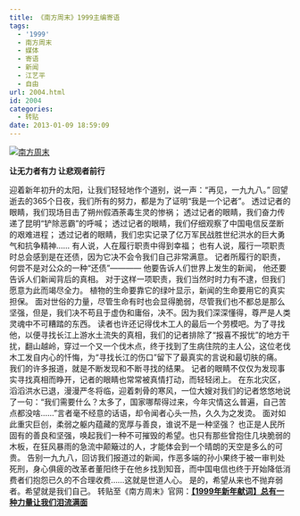 ```yaml
---
title: 《南方周末》1999主编寄语
tags:
  - '1999'
  - 南方周末
  - 媒体
  - 寄语
  - 新闻
  - 江艺平
  - 自由
url: 2004.html
id: 2004
categories:
  - 转贴
date: 2013-01-09 18:59:09
---
```


[![](http://photo.guolaijie.com/rooufer/uploads/2013/01/南方周末.jpg "南方周末")](http://photo.guolaijie.com/rooufer/uploads/2013/01/南方周末.jpg)

**让无力者有力 让悲观者前行**

迎着新年初升的太阳，让我们轻轻地作个道别，说一声：“再见，一九九八。” 回望逝去的365个日夜，我们所有的努力，都是为了证明“我是一个记者”。 透过记者的眼睛，我们现场目击了朔州假酒荼毒生灵的惨祸； 透过记者的眼睛，我们奋力传递了昆明“铲除恶霸”的呼喊； 透过记者的眼睛，我们仔细观察了中国电信反垄断的艰难进程； 透过记者的眼睛，我们忠实记录了亿万军民战胜世纪洪水的巨大勇气和抗争精神…… 有人说，人在履行职责中得到幸福； 也有人说，履行一项职责时总会感到是在还债，因为它决不会令我们自己非常满意。 记者所履行的职责，何尝不是对公众的一种“还债”———— 他要告诉人们世界上发生的新闻， 他还要告诉人们新闻背后的真相。 对于这样一项职责，我们当然时时力有不逮，但我们愿意为此而竭尽全力。 植物的生命要靠它的绿叶显示，新闻的生命要用它的真实担保。 面对世俗的力量，尽管生命有时也会显得脆弱，尽管我们也不都总是那么坚强，但是，我们决不苟且于虚伪和庸俗，决不。因为我们深深懂得，尊严是人类灵魂中不可糟踏的东西。 读者也许还记得伐木工人的最后一个劳模吧。为了寻找他，以便寻找长江上游水土流失的真相，我们的记者排除了“报喜不报忧”的地方干扰，翻山越岭，穿过一个又一个伐木点，终于找到了生病住院的主人公，这位老伐木工发自内心的忏悔，为“寻找长江的伤口”留下了最真实的言说和最切肤的痛。 我们的许多报道，就是不断发现和不断寻找的结果。 记者的眼睛不仅仅为发现事实寻找真相而睁开，记者的眼睛也常常被真情打动，而轻轻闭上。 在东北灾区，滔滔洪水已退，漫漫严冬将临，迎着刺骨的寒风，一位大嫂对我们的记者悠悠地说了一句：“我们需要什么？太多了，国家哪帮得过来，今年灾情这么普遍，自己苦点都没啥……”言者毫不经意的话语，却令闻者心头一热，久久为之发烫。 面对如此重灾巨创，柔弱之躯内蕴藏的宽厚与善良，谁说不是一种坚强？ 也正是人民所固有的善良和坚强，唤起我们一种不可摧毁的希望。也只有那些曾抱住几块脆弱的木板，在狂风暴雨的急流中颠簸过的人，才能体会到一个晴朗的天空是多么的可贵。 告别一九九八，回访我们报道过的新闻，作恶多端的孙小果终于被一审判处死刑，身心俱疲的改革者董阳终于在他乡找到知音，而中国电信也终于开始降低消费者们抱怨已久的不合理收费……这就是世道人心。 是的，希望从来也不抛弃弱者。希望就是我们自己。 转贴至《南方周末》官网：[**【1999年新年献词】总有一种力量让我们泪流满面**](http://www.infzm.com/content/22205 "南方周末1999【新年献词】总有一种力量让我们泪流满面")